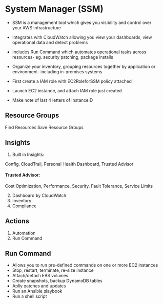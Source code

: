 # System Manager (SSM) 

* SSM is a management tool which gives you visibility and control over your AWS infrastructure

* Integrates with CloudWatch allowing you view your dashboards, view operational data and detect problems

* Includes Run Command which automates operational tasks across resources- eg. security patching, package installs

* Organize your inventory, grouping resources together by application or environment- including in-premises systems


* First create a IAM role with EC2RoleforSSM policy attached
* Launch EC2 instance, and attach IAM role just created
* Make note of last 4 letters of instanceID


##  Resource Groups
Find Resources
Save Resource Groups

## Insights
1. Built in Insights: 

Config, CloudTrail, Personal Health Dashboard, Trusted Advisor

#### Trusted Advisor:

Cost Optimization, Performance, Security, Fault Tolerance, Service Limits

2. Dashboard by CloudWatch
3. Inventory
4. Compliance

## Actions
1. Automation
2. Run Command

## Run Command

* Allows you to run pre-defined commands on one or more EC2 instances
* Stop, restart, terminate, re-size instance
* Attach/detach EBS volumes
* Create snapshots, backup DynamoDB tables
* Aplly patches and updates
* Run an Ansible playbook
* Run a shell script










